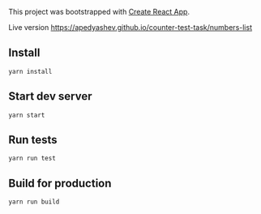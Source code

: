 This project was bootstrapped with [Create React App](https://github.com/facebookincubator/create-react-app).

Live version https://apedyashev.github.io/counter-test-task/numbers-list

## Install

```
yarn install
```

## Start dev server

```
yarn start
```

## Run tests

```
yarn run test
```

## Build for production

```
yarn run build
```
